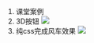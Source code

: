 1. 课堂案例
2. 3D按钮
![](http://o7cqr8cfk.bkt.clouddn.com/17-6-12/81722090.jpg)
3. 纯css完成风车效果
![](http://o7cqr8cfk.bkt.clouddn.com/17-6-12/97290097.jpg)
